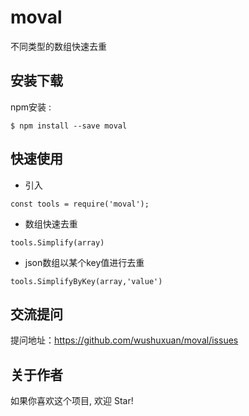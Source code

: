 # moval

不同类型的数组快速去重


## 安装下载

npm安装 :

```
$ npm install --save moval
```

## 快速使用

* 引入

```
const tools = require('moval');
```
* 数组快速去重

```
tools.Simplify(array)
```
* json数组以某个key值进行去重

```
tools.SimplifyByKey(array,'value')
```


## 交流提问

提问地址：https://github.com/wushuxuan/moval/issues

## 关于作者

如果你喜欢这个项目, 欢迎 Star!